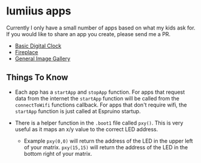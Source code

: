 # lumiius apps
Currently I only have a small number of apps based on what my kids ask for.  If you would like to share an app you create, please send me a PR. 

 - [Basic Digital Clock](./basic-clock)
 - [Fireplace](./fireplace)
 - [General Image Gallery](./gallery)

## Things To Know

- Each app has a `startApp` and `stopApp` function. For apps that request data from the internet the `startApp` function will be called from the `connectToWifi` functions callback.  For apps that don't require wifi, the `startApp` function is just called at Espruino startup.

- There is a helper function in the `.boot1` file called `pxy()`.  This is very useful as it maps an x/y value to the correct LED address.
  - Example `pxy(0,0)` will return the address of the LED in the upper left of your matrix. `pxy(15,15)` will return the address of the LED in the bottom right of your matrix. 